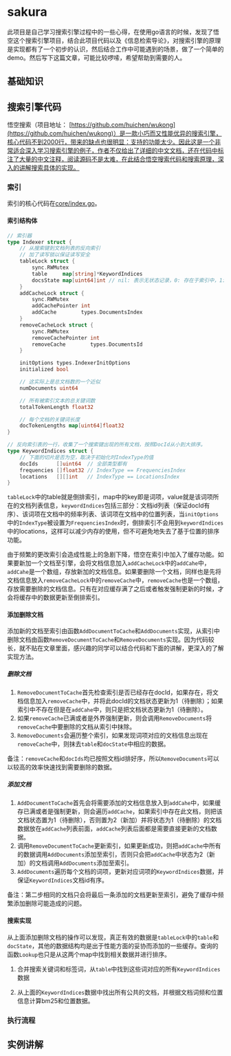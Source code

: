 # sakura

此项目是自己学习搜索引擎过程中的一些心得，在使用go语言的时候，发现了悟空这个搜索引擎项目，结合此项目代码以及《信息检索导论》，对搜索引擎的原理是实现都有了一个初步的认识，然后结合工作中可能遇到的场景，做了一个简单的demo。然后写下这篇文章，可能比较啰嗦，希望帮助到需要的人。

## 基础知识


## 搜索引擎代码

悟空搜索（项目地址： [https://github.com/huichen/wukong](https://github.com/huichen/wukong)）是一款小巧而又性能优异的搜索引擎，核心代码不到2000行，带来的缺点也很明显：支持的功能太少。因此这是一个非常适合深入学习搜索引擎的例子，作者不仅给出了详细的中文文档，还在代码中标注了大量的中文注释，阅读源码不是太难，在此结合悟空搜索代码和搜索原理，深入的讲解搜索具体的实现。

### 索引

索引的核心代码在[core/index.go](https://github.com/huichen/wukong/blob/master/core/indexer.go)。

#### 索引结构体

```go
// 索引器
type Indexer struct {
	// 从搜索键到文档列表的反向索引
	// 加了读写锁以保证读写安全
	tableLock struct {
		sync.RWMutex
		table     map[string]*KeywordIndices
		docsState map[uint64]int // nil: 表示无状态记录，0: 存在于索引中，1: 等待删除，2: 等待加入
	}
	addCacheLock struct {
		sync.RWMutex
		addCachePointer int
		addCache        types.DocumentsIndex
	}
	removeCacheLock struct {
		sync.RWMutex
		removeCachePointer int
		removeCache        types.DocumentsId
	}

	initOptions types.IndexerInitOptions
	initialized bool

	// 这实际上是总文档数的一个近似
	numDocuments uint64

	// 所有被索引文本的总关键词数
	totalTokenLength float32

	// 每个文档的关键词长度
	docTokenLengths map[uint64]float32
}

// 反向索引表的一行，收集了一个搜索键出现的所有文档，按照DocId从小到大排序。
type KeywordIndices struct {
	// 下面的切片是否为空，取决于初始化时IndexType的值
	docIds      []uint64  // 全部类型都有
	frequencies []float32 // IndexType == FrequenciesIndex
	locations   [][]int   // IndexType == LocationsIndex
}
```

`tableLock`中的table就是倒排索引，map中的key即是词项，value就是该词项所在的文档列表信息，`keywordIndices`包括三部分：文档id列表（保证docId有序）、该词项在文档中的频率列表、该词项在文档中的位置列表，当`initOptions`中的`IndexType`被设置为`FrequenciesIndex`时，倒排索引不会用到`keywordIndices`中的locations，这样可以减少内存的使用，但不可避免地失去了基于位置的排序功能。

由于频繁的更改索引会造成性能上的急剧下降，悟空在索引中加入了缓存功能。如果要新加一个文档至引擎，会将文档信息加入`addCacheLock`中的`addCahe`中，`addCahe`是一个数组，存放新加的文档信息。如果要删除一个文档，同样也是先将文档信息放入`removeCacheLock`中的`removeCache`中，`removeCache`也是一个数组，存放需要删除的文档信息。只有在对应缓存满了之后或者触发强制更新的时候，才会将缓存中的数据更新至倒排索引。

#### 添加删除文档

添加新的文档至索引由函数`AddDocumentToCache`和`AddDocuments`实现，从索引中删除文档由函数`RemoveDocumentToCache`和`RemoveDocuments`实现。因为代码较长，就不贴在文章里面，感兴趣的同学可以结合代码和下面的讲解，更深入的了解实现方法。

##### 删除文档

1. `RemoveDocumentToCache`首先检查索引是否已经存在docId，如果存在，将文档信息加入`removeCache`中，并将此docId的文档状态更新为1（待删除）；如果索引中不存在但是在`addCahe`中，则只是把文档状态更新为1（待删除）。
2. 如果`removeCache`已满或者是外界强制更新，则会调用`RemoveDocuments`将`removeCache`中要删除的文档从索引中抹除。
3. `RemoveDocuments`会遍历整个索引，如果发现词项对应的文档信息出现在`removeCache`中，则抹去`table`和`docState`中相应的数据。

备注：`removeCache`和`docIds`均已按照文档id排好序，所以`RemoveDocuments`可以以较高的效率快速找到需要删除的数据。

##### 添加文档

1. `AddDocumentToCache`首先会将需要添加的文档信息放入到`addCahe`中，如果缓存已满或者是强制更新，则会遍历`addCache`，如果索引中存在此文档，则把该文档状态置为1（待删除），否则置为2（新加）并将状态为1（待删除）的文档数据放在`addCache`列表前面，`addCache`列表后面都是需要直接更新的文档数据。
2. 调用`RemoveDocumentToCache`更新索引，如果更新成功，则把`addCache`中所有的数据调用`AddDocuments`添加至索引，否则只会把`addCache`中状态为2（新加）的文档调用`AddDocuments`添加至索引。
3. `AddDocuments`遍历每个文档的词项，更新对应词项的`KeywordIndices`数据，并保证`KeywordIndices`文档id有序。

备注：第二步相同的文档只会将最后一条添加的文档更新至索引，避免了缓存中频繁添加删除可能造成的问题。

#### 搜索实现

从上面添加删除文档的操作可以发现，真正有效的数据是`tableLock`中的`table`和`docState`，其他的数据结构均是出于性能方面的妥协而添加的一些缓存。查询的函数`Lookup`也只是从这两个map中找到相关数据并进行排序。

1. 合并搜索关键词和标签词，从`table`中找到这些词对应的所有`KeywordIndices`数据

2. 从上面的`KeywordIndices`数据中找出所有公共的文档，并根据文档词频和位置信息计算bm25和位置数据。

### 执行流程


## 实例讲解
